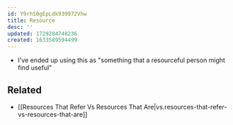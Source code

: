 ```yaml
---
id: Y9rhS0gEpLdk939972Vhw
title: Resource
desc: ''
updated: 1729284748236
created: 1633589594499
---
```


- I've ended up using this as "something that a resourceful person might find useful"

## Related

- [[Resources That Refer Vs Resources That Are|vs.resources-that-refer-vs-resources-that-are]]

